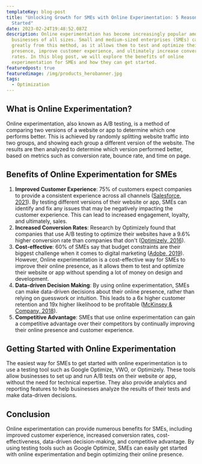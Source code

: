 ```yaml
---
templateKey: blog-post
title: "Unlocking Growth for SMEs with Online Experimentation: 5 Reasons to Get
  Started"
date: 2023-02-24T19:48:52.087Z
description: Online experimentation has become increasingly popular among
  businesses of all sizes. Small and medium-sized enterprises (SMEs) can benefit
  greatly from this method, as it allows them to test and optimize their online
  presence, improve customer experience, and ultimately increase conversion
  rates. In this blog post, we will explore the benefits of online
  experimentation for SMEs and how they can get started.
featuredpost: true
featuredimage: /img/products_herobanner.jpg
tags:
  - Optimization
---
```

<!--StartFragment-->

## What is Online Experimentation?

Online experimentation, also known as A/B testing, is a method of comparing two versions of a website or app to determine which one performs better. This is achieved by randomly splitting website traffic into two groups, and showing each group a different version of the website. The results are then analyzed to determine which version performed better, based on metrics such as conversion rate, bounce rate, and time on page.

## Benefits of Online Experimentation for SMEs

1. **Improved Customer Experience**: 75% of customers expect companies to provide a consistent experience across all channels ([Salesforce, 2021](https://www.salesforce.com/research/customer-expectations/)). By testing different versions of their website or app, SMEs can identify and fix any issues that may be negatively impacting the customer experience. This can lead to increased engagement, loyalty, and ultimately, sales.
2. **Increased Conversion Rates**: Research by Optimizely found that companies that use A/B testing to optimize their websites have a 9.6% higher conversion rate than companies that don't ([Optimizely, 2016](https://www.optimizely.com/resources/business-case-for-ab-testing/)).
3. **Cost-effective**: 60% of SMEs say that budget constraints are their biggest challenge when it comes to digital marketing ([Adobe, 2019](https://www.adobe.com/content/dam/www/us/en/offer/business/small-business-solutions/pdfs/Adobe-Report_SMB-Digital-Trends_FINAL.pdf)). However, Online experimentation is a cost-effective way for SMEs to improve their online presence, as it allows them to test and optimize their website or app without spending a lot of money on design and development.
4. **Data-driven Decision Making**: By using online experimentation, SMEs can make data-driven decisions about their online presence, rather than relying on guesswork or intuition. This leads to a 6x higher customer retention and 19x higher likelihood to be profitable ([McKinsey & Company, 2018](https://www.mckinsey.com/business-functions/mckinsey-analytics/our-insights/the-value-of-big-data-is-it-time-to-ramp-up-your-analytics-quotient)).
5. **Competitive Advantage**: SMEs that use online experimentation can gain a competitive advantage over their competitors by continually improving their online presence and customer experience.

## Getting Started with Online Experimentation

The easiest way for SMEs to get started with online experimentation is to use a testing tool such as Google Optimize, VWO, or Optimizely. These tools allow businesses to set up and run A/B tests on their website or app, without the need for technical expertise. They also provide analytics and reporting features to help businesses analyze the results of their tests and make data-driven decisions.

## **Conclusion**

Online experimentation can provide numerous benefits for SMEs, including improved customer experience, increased conversion rates, cost-effectiveness, data-driven decision-making, and competitive advantage. By using testing tools such as Google Optimize, SMEs can easily get started with online experimentation and begin optimizing their online presence.

<!--EndFragment-->